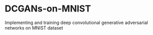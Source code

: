 # DCGANs-on-MNIST
Implementing and training deep convolutional generative adversarial networks on MNIST dataset
